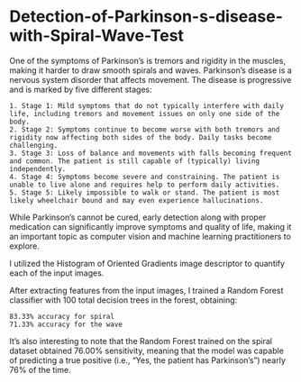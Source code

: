 # Detection-of-Parkinson-s-disease-with-Spiral-Wave-Test

One of the symptoms of Parkinson’s is tremors and rigidity in the muscles, making it harder to draw smooth spirals and waves.
Parkinson’s disease is a nervous system disorder that affects movement. The disease is progressive and is marked by five different stages:


    1. Stage 1: Mild symptoms that do not typically interfere with daily life, including tremors and movement issues on only one side of the body.
    2. Stage 2: Symptoms continue to become worse with both tremors and rigidity now affecting both sides of the body. Daily tasks become challenging.
    3. Stage 3: Loss of balance and movements with falls becoming frequent and common. The patient is still capable of (typically) living independently.
    4. Stage 4: Symptoms become severe and constraining. The patient is unable to live alone and requires help to perform daily activities.
    5. Stage 5: Likely impossible to walk or stand. The patient is most likely wheelchair bound and may even experience hallucinations.


While Parkinson’s cannot be cured, early detection along with proper medication can significantly improve symptoms and quality of life, making it an important topic as computer vision and machine learning practitioners to explore.

I utilized the Histogram of Oriented Gradients image descriptor to quantify each of the input images.

After extracting features from the input images, I trained a Random Forest classifier with 100 total decision trees in the forest, obtaining:

    83.33% accuracy for spiral
    71.33% accuracy for the wave

It’s also interesting to note that the Random Forest trained on the spiral dataset obtained 76.00% sensitivity, meaning that the model was capable of predicting a true positive (i.e., “Yes, the patient has Parkinson’s”) nearly 76% of the time.


